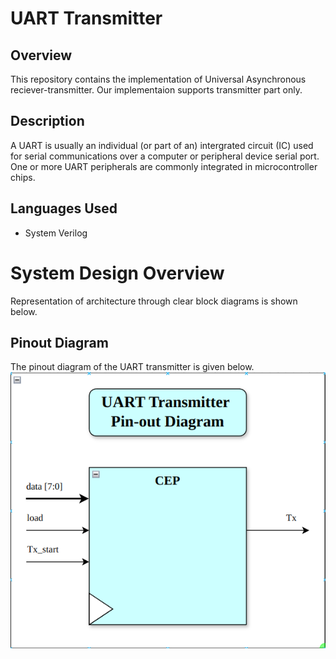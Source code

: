 # UART Transmitter

## Overview 

This repository contains the implementation of Universal Asynchronous reciever-transmitter. Our implementaion supports transmitter part only.
	
## Description

A UART is usually an individual (or part of an) intergrated circuit (IC) used for serial communications over a computer or peripheral device serial port. One or more UART peripherals are commonly integrated in microcontroller chips.
	
## Languages Used

  * System Verilog
	
# System Design Overview

Representation of architecture through clear block diagrams is shown below.
	
## Pinout Diagram

The pinout diagram of the UART transmitter is given below.
      ![pinout](./docs/pinout.png)
